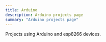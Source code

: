 ```yaml
---
title: Arduino
description: Arduino projects page
summary: "Arduino projects page"
---
```


Projects using Arduino and esp8266 devices.